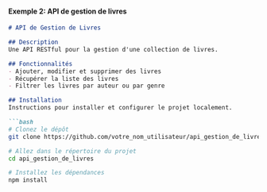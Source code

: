 #### Exemple 2: API de gestion de livres
```markdown
# API de Gestion de Livres

## Description
Une API RESTful pour la gestion d'une collection de livres.

## Fonctionnalités
- Ajouter, modifier et supprimer des livres
- Récupérer la liste des livres
- Filtrer les livres par auteur ou par genre

## Installation
Instructions pour installer et configurer le projet localement.

```bash
# Clonez le dépôt
git clone https://github.com/votre_nom_utilisateur/api_gestion_de_livres.git

# Allez dans le répertoire du projet
cd api_gestion_de_livres

# Installez les dépendances
npm install

